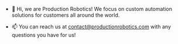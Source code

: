 - 👋 Hi, we are Production Robotics! We focus on custom automation solutions for customers all around the world.

- 📫 You can reach us at contact@productionrobotics.com with any questions you have for us!

<!---
Production-Robotics/Production-Robotics is a ✨ special ✨ repository because its `README.md` (this file) appears on your GitHub profile.
You can click the Preview link to take a look at your changes.
--->

